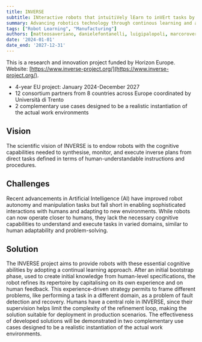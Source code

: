 ```yaml
---
title: INVERSE
subtitle: INteractive robots that intuitiVely lEarn to inVErt tasks by ReaSoning about their Execution.
summary: Advancing robotics technology through continous learning and adaptation.
tags: ["Robot Learning", "Manufacturing"]
authors: [matteosaveriano, danielefontanelli, luigipalopoli, marcoroveri, mohammadyeganegi]
date: '2024-01-01'
date_end: '2027-12-31'
---
```


This is a research and innovation project funded by Horizon Europe. Website: [https://www.inverse-project.org/](https://www.inverse-project.org/).

- 4-year EU project: January 2024-December 2027
- 12 consortium partners from 8 countries across Europe coordinated by Università di Trento
- 2 complementary use cases designed to be a realistic instantiation of the actual work environments

## Vision

The scientific vision of INVERSE is to endow robots with the cognitive capabilities needed to synthesise, monitor, and execute inverse plans from direct tasks defined in terms of human-understandable instructions and procedures.

## Challenges

Recent advancements in Artificial Intelligence (AI) have improved robot autonomy and manipulation tasks but fall short in enabling sophisticated interactions with humans and adapting to new environments. While robots can now operate closer to humans, they lack the necessary cognitive capabilities to understand and execute tasks in varied domains, similar to human adaptability and problem-solving.

## Solution

The INVERSE project aims to provide robots with these essential cognitive abilities by adopting a continual learning approach. After an initial bootstrap phase, used to create initial knowledge from human-level specifications, the robot refines its repertoire by capitalising on its own experience and on human feedback. This experience-driven strategy permits to frame different problems, like performing a task in a different domain, as a problem of fault detection and recovery. Humans have a central role in INVERSE, since their supervision helps limit the complexity of the refinement loop, making the solution suitable for deployment in production scenarios. The effectiveness of developed solutions will be demonstrated in two complementary use cases designed to be a realistic instantiation of the actual work environments.